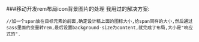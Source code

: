 ###移动开发rem布局icon背景图片的处理
我用过的解决方案:
```
//加一个span放在目标元素的前面,确定设计稿上面的图标大小,给span同样的大小,然后通过sass里面的变量转rem,最后设置background-size为content,就完成了布局,大小是"响应式的".
```